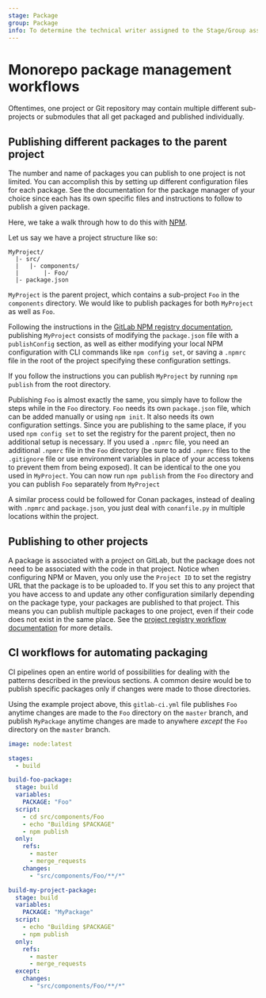 ```yaml
---
stage: Package
group: Package
info: To determine the technical writer assigned to the Stage/Group associated with this page, see https://about.gitlab.com/handbook/engineering/ux/technical-writing/#assignments
---
```


# Monorepo package management workflows

Oftentimes, one project or Git repository may contain multiple different
sub-projects or submodules that all get packaged and published individually.

## Publishing different packages to the parent project

The number and name of packages you can publish to one project is not limited.
You can accomplish this by setting up different configuration files for each
package. See the documentation for the package manager of your choice since
each has its own specific files and instructions to follow to publish
a given package.

Here, we take a walk through how to do this with [NPM](../npm_registry/index.md).

Let us say we have a project structure like so:

```plaintext
MyProject/
  |- src/
  |   |- components/
  |       |- Foo/
  |- package.json
```

`MyProject` is the parent project, which contains a sub-project `Foo` in the
`components` directory. We would like to publish packages for both `MyProject`
as well as `Foo`.

Following the instructions in the
[GitLab NPM registry documentation](../npm_registry/index.md),
publishing `MyProject` consists of modifying the `package.json` file with a
`publishConfig` section, as well as either modifying your local NPM configuration with
CLI commands like `npm config set`, or saving a `.npmrc` file in the root of the
project specifying these configuration settings.

If you follow the instructions you can publish `MyProject` by running
`npm publish` from the root directory.

Publishing `Foo` is almost exactly the same, you simply have to follow the steps
while in the `Foo` directory. `Foo` needs its own `package.json` file,
which can be added manually or using `npm init`. It also needs its own
configuration settings. Since you are publishing to the same place, if you
used `npm config set` to set the registry for the parent project, then no
additional setup is necessary. If you used a `.npmrc` file, you need an
additional `.npmrc` file in the `Foo` directory (be sure to add `.npmrc` files
to the `.gitignore` file or use environment variables in place of your access
tokens to prevent them from being exposed). It can be identical to the
one you used in `MyProject`. You can now run `npm publish` from the `Foo`
directory and you can publish `Foo` separately from `MyProject`

A similar process could be followed for Conan packages, instead of dealing with
`.npmrc` and `package.json`, you just deal with `conanfile.py` in
multiple locations within the project.

## Publishing to other projects

A package is associated with a project on GitLab, but the package does not
need to be associated with the code in that project. Notice when configuring
NPM or Maven, you only use the `Project ID` to set the registry URL that the
package is to be uploaded to. If you set this to any project that you have
access to and update any other configuration similarly depending on the package type,
your packages are published to that project. This means you can publish
multiple packages to one project, even if their code does not exist in the same
place. See the [project registry workflow documentation](project_registry.md)
for more details.

## CI workflows for automating packaging

CI pipelines open an entire world of possibilities for dealing with the patterns
described in the previous sections. A common desire would be to publish
specific packages only if changes were made to those directories.

Using the example project above, this `gitlab-ci.yml` file publishes
`Foo` anytime changes are made to the `Foo` directory on the `master` branch,
and publish `MyPackage` anytime changes are made to anywhere _except_ the `Foo`
directory on the `master` branch.

```yaml
image: node:latest

stages:
  - build

build-foo-package:
  stage: build
  variables:
    PACKAGE: "Foo"
  script:
    - cd src/components/Foo
    - echo "Building $PACKAGE"
    - npm publish
  only:
    refs:
      - master
      - merge_requests
    changes:
      - "src/components/Foo/**/*"

build-my-project-package:
  stage: build
  variables:
    PACKAGE: "MyPackage"
  script:
    - echo "Building $PACKAGE"
    - npm publish
  only:
    refs:
      - master
      - merge_requests
  except:
    changes:
      - "src/components/Foo/**/*"
```
